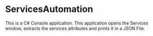 # ServicesAutomation

This is a C# Console application. This application opens the Services window, extracts the services attributes and prints it in a JSON File.
